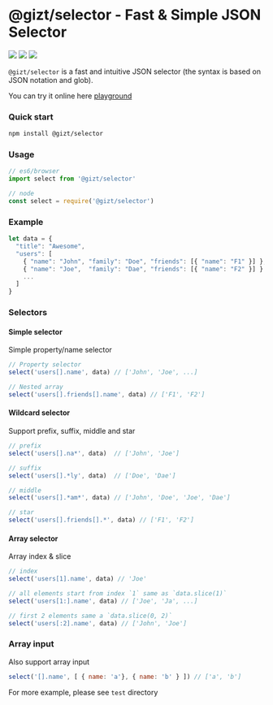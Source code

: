 # @gizt/selector - Fast & Simple JSON Selector

[![](https://img.shields.io/npm/v/@gizt/selector.svg)](https://www.npmjs.com/package/@gizt/selector)
[![](https://img.shields.io/circleci/project/github/gizt/selector/master.svg)](https://circleci.com/gh/gizt/selector)
[![](https://img.shields.io/npm/dt/@gizt/selector.svg)](https://www.npmjs.com/package/@gizt/selector)

`@gizt/selector` is a fast and intuitive JSON selector (the syntax is based on JSON notation and glob).

You can try it online here <a href="https://gizt.github.io/selector/">playground</a>

### Quick start

```sh
npm install @gizt/selector
```

### Usage
```js
// es6/browser
import select from '@gizt/selector'

// node
const select = require('@gizt/selector')
```

### Example
```js
let data = {
  "title": "Awesome",
  "users": [
    { "name": "John", "family": "Doe", "friends": [{ "name": "F1" }] },
    { "name": "Joe",  "family": "Dae", "friends": [{ "name": "F2" }] }
    ...
  ]
}
```
### Selectors
#### Simple selector
Simple property/name selector 
```js
// Property selector
select('users[].name', data) // ['John', 'Joe', ...]

// Nested array
select('users[].friends[].name', data) // ['F1', 'F2']
```
#### Wildcard selector
Support prefix, suffix, middle and star 

```js
// prefix
select('users[].na*', data)  // ['John', 'Joe']

// suffix
select('users[].*ly', data)  // ['Doe', 'Dae']

// middle
select('users[].*am*', data) // ['John', 'Doe', 'Joe', 'Dae']

// star
select('users[].friends[].*', data) // ['F1', 'F2']
```

#### Array selector
Array index & slice 

```js
// index
select('users[1].name', data) // 'Joe'

// all elements start from index `1` same as `data.slice(1)`
select('users[1:].name', data) // ['Joe', 'Ja', ...]

// first 2 elements same a `data.slice(0, 2)`
select('users[:2].name', data) // ['John', 'Joe']
```

### Array input
Also support array input 
```js
select('[].name', [ { name: 'a'}, { name: 'b' } ]) // ['a', 'b']
```

For more example, please see `test` directory